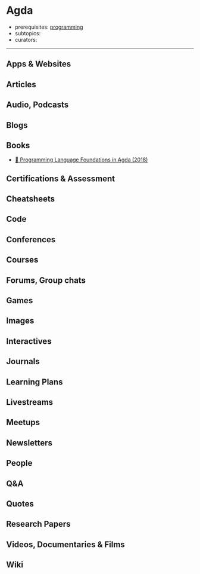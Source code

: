 # Agda

- prerequisites: [programming](programming.md)
- subtopics:
- curators:

------

## Apps & Websites

## Articles

## Audio, Podcasts

## Blogs

## Books

- [📖 Programming Language Foundations in Agda (2018)](https://plfa.github.io/)

## Certifications & Assessment

## Cheatsheets

## Code

## Conferences

## Courses

## Forums, Group chats

## Games

## Images

## Interactives

## Journals

## Learning Plans

## Livestreams

## Meetups

## Newsletters

## People

## Q&A

## Quotes

## Research Papers

## Videos, Documentaries & Films

## Wiki
